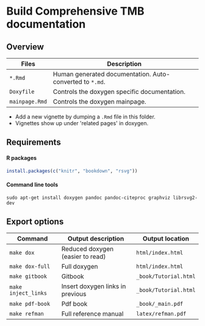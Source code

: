 # Build Comprehensive TMB documentation

## Overview

| Files         | Description                                              |
|---------------|----------------------------------------------------------|
|`*.Rmd`        | Human generated documentation. Auto-converted to `*.md`. |
|`Doxyfile`     | Controls the doxygen specific documentation.             |
|`mainpage.Rmd` | Controls the doxygen mainpage.                           |

- Add a new vignette by dumping a `.Rmd` file in this folder.
- Vignettes show up under 'related pages' in doxygen.

## Requirements

#### R packages

```R
install.packages(c("knitr", "bookdown", "rsvg"))
```

#### Command line tools

```shell
sudo apt-get install doxygen pandoc pandoc-citeproc graphviz librsvg2-dev
```

## Export options

| Command              | Output description                 | Output location       |
|----------------------|------------------------------------|-----------------------|
| `make dox`           | Reduced doxygen (easier to read)   | `html/index.html`     |
| `make dox-full`      | Full doxygen                       | `html/index.html`     |
| `make gitbook`       | Gitbook                            | `_book/Tutorial.html` |
| `make inject_links`  | Insert doxygen links in previous   | `_book/Tutorial.html` |
| `make pdf-book`      | Pdf book                           | `_book/_main.pdf`     |
| `make refman`        | Full reference manual              | `latex/refman.pdf`    |
